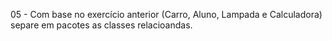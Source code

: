 05 - Com base no exercício anterior (Carro, Aluno, Lampada e Calculadora) separe em pacotes as classes relacioandas.